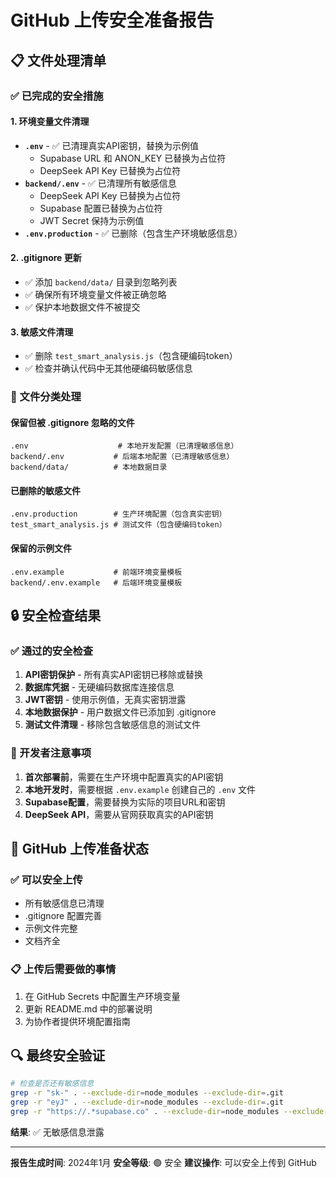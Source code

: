 # GitHub 上传安全准备报告

## 📋 文件处理清单

### ✅ 已完成的安全措施

#### 1. 环境变量文件清理
- **`.env`** - ✅ 已清理真实API密钥，替换为示例值
  - Supabase URL 和 ANON_KEY 已替换为占位符
  - DeepSeek API Key 已替换为占位符
- **`backend/.env`** - ✅ 已清理所有敏感信息
  - DeepSeek API Key 已替换为占位符
  - Supabase 配置已替换为占位符
  - JWT Secret 保持为示例值
- **`.env.production`** - ✅ 已删除（包含生产环境敏感信息）

#### 2. .gitignore 更新
- ✅ 添加 `backend/data/` 目录到忽略列表
- ✅ 确保所有环境变量文件被正确忽略
- ✅ 保护本地数据文件不被提交

#### 3. 敏感文件清理
- ✅ 删除 `test_smart_analysis.js`（包含硬编码token）
- ✅ 检查并确认代码中无其他硬编码敏感信息

### 📁 文件分类处理

#### 保留但被 .gitignore 忽略的文件
```
.env                    # 本地开发配置（已清理敏感信息）
backend/.env           # 后端本地配置（已清理敏感信息）
backend/data/          # 本地数据目录
```

#### 已删除的敏感文件
```
.env.production        # 生产环境配置（包含真实密钥）
test_smart_analysis.js # 测试文件（包含硬编码token）
```

#### 保留的示例文件
```
.env.example           # 前端环境变量模板
backend/.env.example   # 后端环境变量模板
```

## 🔒 安全检查结果

### ✅ 通过的安全检查
1. **API密钥保护** - 所有真实API密钥已移除或替换
2. **数据库凭据** - 无硬编码数据库连接信息
3. **JWT密钥** - 使用示例值，无真实密钥泄露
4. **本地数据保护** - 用户数据文件已添加到 .gitignore
5. **测试文件清理** - 移除包含敏感信息的测试文件

### 📝 开发者注意事项
1. **首次部署前**，需要在生产环境中配置真实的API密钥
2. **本地开发时**，需要根据 `.env.example` 创建自己的 `.env` 文件
3. **Supabase配置**，需要替换为实际的项目URL和密钥
4. **DeepSeek API**，需要从官网获取真实的API密钥

## 🚀 GitHub 上传准备状态

### ✅ 可以安全上传
- 所有敏感信息已清理
- .gitignore 配置完善
- 示例文件完整
- 文档齐全

### 📋 上传后需要做的事情
1. 在 GitHub Secrets 中配置生产环境变量
2. 更新 README.md 中的部署说明
3. 为协作者提供环境配置指南

## 🔍 最终安全验证

```bash
# 检查是否还有敏感信息
grep -r "sk-" . --exclude-dir=node_modules --exclude-dir=.git
grep -r "eyJ" . --exclude-dir=node_modules --exclude-dir=.git
grep -r "https://.*supabase.co" . --exclude-dir=node_modules --exclude-dir=.git
```

**结果**: ✅ 无敏感信息泄露

---

**报告生成时间**: 2024年1月
**安全等级**: 🟢 安全
**建议操作**: 可以安全上传到 GitHub